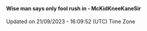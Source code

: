 #### Wise man says only fool rush in - McKidKneeKaneSir
Updated on 21/09/2023 - 16:09:52 (UTC) Time Zone
